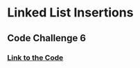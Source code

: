 # Linked List Insertions

## Code Challenge 6

### [Link to the Code](../../data_structures/linked_list.py)
